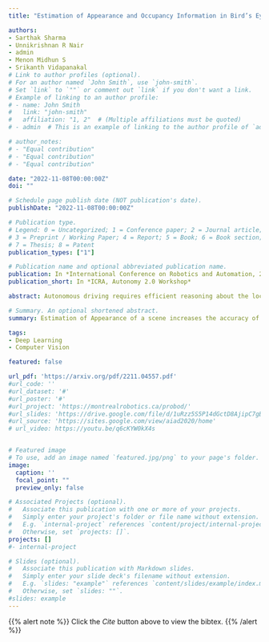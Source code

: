 ```yaml
---
title: "Estimation of Appearance and Occupancy Information in Bird’s Eye View from Surround Monocular Images"

authors:
- Sarthak Sharma
- Unnikrishnan R Nair
- admin
- Menon Midhun S
- Srikanth Vidapanakal
# Link to author profiles (optional).
# For an author named `John Smith`, use `john-smith`.
# Set `link` to `""` or comment out `link` if you don't want a link.
# Example of linking to an author profile:
# - name: John Smith
#   link: "john-smith"
#   affiliation: "1, 2"  # (Multiple affiliations must be quoted)
# - admin  # This is an example of linking to the author profile of `admin`.

# author_notes:
# - "Equal contribution"
# - "Equal contribution"
# - "Equal contribution"

date: "2022-11-08T00:00:00Z"
doi: ""

# Schedule page publish date (NOT publication's date).
publishDate: "2022-11-08T00:00:00Z"

# Publication type.
# Legend: 0 = Uncategorized; 1 = Conference paper; 2 = Journal article;
# 3 = Preprint / Working Paper; 4 = Report; 5 = Book; 6 = Book section;
# 7 = Thesis; 8 = Patent
publication_types: ["1"]

# Publication name and optional abbreviated publication name.
publication: In *International Conference on Robotics and Automation, 2022, Autonomy 2.0 Workshop*
publication_short: In *ICRA, Autonomy 2.0 Workshop*

abstract: Autonomous driving requires efficient reasoning about the location and appearance of the different agents in the scene, which aids in downstream tasks such as object detection, object tracking, and path planning. The past few years have witnessed a surge in approaches that combine the different taskbased modules of the classic self-driving stack into an End-toEnd(E2E) trainable learning system. These approaches replace perception, prediction, and sensor fusion modules with a single contiguous module with shared latent space embedding, from which one extracts a human-interpretable representation of the scene. One of the most popular representations is the Birds-eye View (BEV), which expresses the location of different traffic participants in the ego vehicle frame from a top-down view. However, a BEV does not capture the chromatic appearance information of the participants. To overcome this limitation, we propose a novel representation that captures various traffic participants appearance and occupancy information from an array of monocular cameras covering 360 deg field of view (FOV). We use a learned image embedding of all camera images to generate a BEV of the scene at any instant that captures both appearance and occupancy of the scene, which can aid in downstream tasks such as object tracking and executing language-based commands. We test the efficacy of our approach on synthetic dataset generated from CARLA.

# Summary. An optional shortened abstract.
summary: Estimation of Appearance of a scene increases the accuracy of Bird's Eye View (BEV) representation of the scene.  

tags:
- Deep Learning
- Computer Vision

featured: false

url_pdf: 'https://arxiv.org/pdf/2211.04557.pdf'
#url_code: ''
#url_dataset: '#'
#url_poster: '#'
#url_project: 'https://montrealrobotics.ca/probod/'
#url_slides: 'https://drive.google.com/file/d/1uRzz5S5P14dGctD8AjipC7gBgQvQcDvm/view'
#url_source: 'https://sites.google.com/view/aiad2020/home'
# url_video: https://youtu.be/q6cKYW0kX4s


# Featured image
# To use, add an image named `featured.jpg/png` to your page's folder. 
image:
  caption: ''
  focal_point: ""
  preview_only: false

# Associated Projects (optional).
#   Associate this publication with one or more of your projects.
#   Simply enter your project's folder or file name without extension.
#   E.g. `internal-project` references `content/project/internal-project/index.md`.
#   Otherwise, set `projects: []`.
projects: []
#- internal-project

# Slides (optional).
#   Associate this publication with Markdown slides.
#   Simply enter your slide deck's filename without extension.
#   E.g. `slides: "example"` references `content/slides/example/index.md`.
#   Otherwise, set `slides: ""`.
#slides: example
---
```


{{% alert note %}}
Click the *Cite* button above to view the bibtex.
{{% /alert %}}

